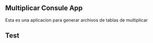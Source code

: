 ## Multiplicar Consule App
Esta es una aplicacion para generar archivos de tablas de multiplicar

## Test
